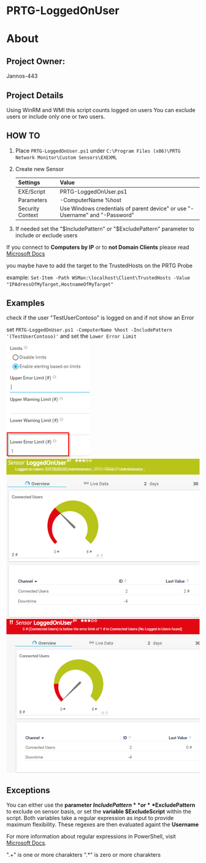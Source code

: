 # PRTG-LoggedOnUser
# About

## Project Owner:

Jannos-443

## Project Details

Using WinRM and WMI this script counts logged on users
You can exclude users or include only one or two users.

## HOW TO

1. Place `PRTG-LoggedOnUser.ps1` under `C:\Program Files (x86)\PRTG Network Monitor\Custom Sensors\EXEXML`

2. Create new Sensor 

   | Settings | Value |
   | --- | --- |
   | EXE/Script | PRTG-LoggedOnUser.ps1 |
   | Parameters | -ComputerName %host |
   | Security Context | Use Windows credentials of parent device" or use "-Username" and "-Password" |
   
3. If needed set the "$IncludePattern" or "$ExcludePattern" parameter to include or exclude users


If you connect to **Computers by IP** or to **not Domain Clients** please read [Microsoft Docs](https://docs.microsoft.com/en-us/powershell/module/microsoft.powershell.core/about/about_remote_troubleshooting?view=powershell-7.1#how-to-use-an-ip-address-in-a-remote-command)

you maybe have to add the target to the TrustedHosts on the PRTG Probe 

example: `Set-Item -Path WSMan:\localhost\Client\TrustedHosts -Value "IPAdressOfMyTarget,HostnameOfMyTarget"`

## Examples
check if the user "TestUserContoso" is logged on and if not show an Error

set `PRTG-LoggedOnUser.ps1 -ComputerName %host -IncludePattern '(TestUserContoso)'` and set the `Lower Error Limit`

![PRTG-LoggedOnUser](media/limit.png)
![PRTG-LoggedOnUser](media/ok.png)
![PRTG-LoggedOnUser](media/error.png)

Exceptions
------------------
You can either use the **parameter $IncludePattern** or **$ExcludePattern** to exclude on sensor basis, or set the **variable $ExcludeScript** within the script. Both variables take a regular expression as input to provide maximum flexibility. These regexes are then evaluated againt the **Username**

For more information about regular expressions in PowerShell, visit [Microsoft Docs](https://docs.microsoft.com/en-us/powershell/module/microsoft.powershell.core/about/about_regular_expressions).

".+" is one or more charakters
".*" is zero or more charakters
